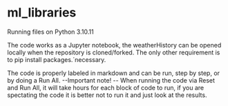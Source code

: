 # ml_libraries
Running files on Python 3.10.11

The code works as a Jupyter notebook, the weatherHistory can be opened locally when the repository is cloned/forked.
The only other requirement is to pip install packages.´necessary.

The code is properly labeled in markdown and can be run, step by step, or by doing a Run All.
--Important note! --
When running the code via Reset and Run All, it will take hours for each block of code to run, if you are spectating the code it is better not to run it and just look at the results.
